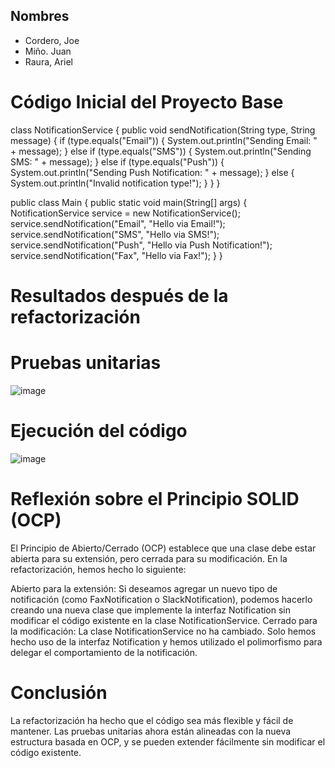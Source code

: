 ## Nombres
- Cordero, Joe
- Miño. Juan
- Raura, Ariel

# Código Inicial del Proyecto Base
class NotificationService {
    public void sendNotification(String type, String message) {
        if (type.equals("Email")) {
            System.out.println("Sending Email: " + message);
        } else if (type.equals("SMS")) {
            System.out.println("Sending SMS: " + message);
        } else if (type.equals("Push")) {
            System.out.println("Sending Push Notification: " + message);
        } else {
            System.out.println("Invalid notification type!");
        }
    }
}

public class Main {
    public static void main(String[] args) {
        NotificationService service = new NotificationService();
        service.sendNotification("Email", "Hello via Email!");
        service.sendNotification("SMS", "Hello via SMS!");
        service.sendNotification("Push", "Hello via Push Notification!");
        service.sendNotification("Fax", "Hello via Fax!");
    }
}

# Resultados después de la refactorización
# Pruebas unitarias
![image](https://github.com/user-attachments/assets/44ed2b17-3f89-426d-b69d-f95b8db1e29d)

# Ejecución del código
![image](https://github.com/user-attachments/assets/97fbe148-9cb3-46df-8270-f3abea77e1e5)


# Reflexión sobre el Principio SOLID (OCP)
El Principio de Abierto/Cerrado (OCP) establece que una clase debe estar abierta para su extensión, pero cerrada para su modificación. En la refactorización, hemos hecho lo siguiente:

Abierto para la extensión: Si deseamos agregar un nuevo tipo de notificación (como FaxNotification o SlackNotification), podemos hacerlo creando una nueva clase que implemente la interfaz Notification sin modificar el código existente en la clase NotificationService.
Cerrado para la modificación: La clase NotificationService no ha cambiado. Solo hemos hecho uso de la interfaz Notification y hemos utilizado el polimorfismo para delegar el comportamiento de la notificación.

# Conclusión
La refactorización ha hecho que el código sea más flexible y fácil de mantener.
Las pruebas unitarias ahora están alineadas con la nueva estructura basada en OCP, y se pueden extender fácilmente sin modificar el código existente.

